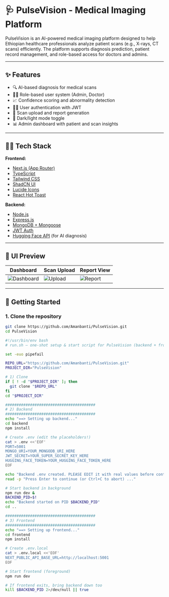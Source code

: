 # 🩺 PulseVision - Medical Imaging Platform

PulseVision is an AI-powered medical imaging platform designed to help Ethiopian healthcare professionals analyze patient scans (e.g., X-rays, CT scans) efficiently. The platform supports diagnosis prediction, patient record management, and role-based access for doctors and admins.

---

## ✨ Features

- 🔍 AI-based diagnosis for medical scans
- 👨‍⚕️ Role-based user system (Admin, Doctor)
- 📈 Confidence scoring and abnormality detection
- 🧑‍💻 User authentication with JWT
- 📁 Scan upload and report generation
- 🌙 Dark/light mode toggle
- 📊 Admin dashboard with patient and scan insights

---

## 🧑‍💻 Tech Stack

**Frontend:**
- [Next.js (App Router)](https://nextjs.org/)
- [TypeScript](https://www.typescriptlang.org/)
- [Tailwind CSS](https://tailwindcss.com/)
- [ShadCN UI](https://ui.shadcn.com/)
- [Lucide Icons](https://lucide.dev/)
- [React Hot Toast](https://react-hot-toast.com/)

**Backend:**
- [Node.js](https://nodejs.org/)
- [Express.js](https://expressjs.com/)
- [MongoDB + Mongoose](https://mongoosejs.com/)
- [JWT Auth](https://jwt.io/)
- [Hugging Face API](https://huggingface.co/) (for AI diagnosis)

---

## 📸 UI Preview

<!-- Add screenshots here -->
| Dashboard | Scan Upload | Report View |
|----------|-------------|-------------|
| ![Dashboard](docs/dashboard.png) | ![Upload](docs/upload.png) | ![Report](docs/report.png) |

---

## 🚀 Getting Started

### 1. Clone the repository

```bash
git clone https://github.com/Amanbanti/PulseVision.git
cd PulseVision

#!/usr/bin/env bash
# run.sh — one-shot setup & start script for PulseVision (backend + frontend)

set -euo pipefail

REPO_URL="https://github.com/Amanbanti/PulseVision.git"
PROJECT_DIR="PulseVision"

# 1) Clone
if [ ! -d "$PROJECT_DIR" ]; then
  git clone "$REPO_URL"
fi
cd "$PROJECT_DIR"

########################################
# 2) Backend
########################################
echo "==> Setting up backend..."
cd backend
npm install

# Create .env (edit the placeholders!)
cat > .env <<'EOF'
PORT=5001
MONGO_URI=YOUR_MONGODB_URI_HERE
JWT_SECRET=YOUR_SUPER_SECRET_KEY_HERE
HUGGING_FACE_TOKEN=YOUR_HUGGING_FACE_TOKEN_HERE
EOF

echo "Backend .env created. PLEASE EDIT it with real values before continuing."
read -p "Press Enter to continue (or Ctrl+C to abort) ..."

# Start backend in background
npm run dev &
BACKEND_PID=$!
echo "Backend started on PID $BACKEND_PID"
cd ..

########################################
# 3) Frontend
########################################
echo "==> Setting up frontend..."
cd frontend
npm install

# Create .env.local
cat > .env.local <<'EOF'
NEXT_PUBLIC_API_BASE_URL=http://localhost:5001
EOF

# Start frontend (foreground)
npm run dev

# If frontend exits, bring backend down too
kill $BACKEND_PID 2>/dev/null || true


